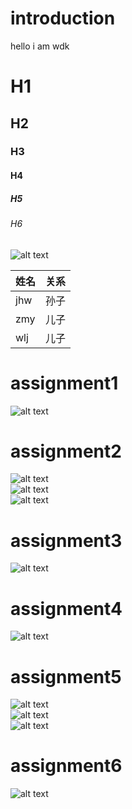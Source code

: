 # introduction
hello i am wdk  
# H1
## H2
### H3
#### H4
##### H5
###### H6

![alt text](https://raw.githubusercontent.com/shiep18/EIS2020/master/markdowncheatsheet.JPG)  

|姓名|关系|
|-----|-----|
|jhw|孙子|
|zmy|儿子|
|wlj|儿子|

# assignment1
![alt text](https://github.com/ophwsjtu18/ohw20f/blob/main/wdk/assignment/1/63.png)  

# assignment2
![alt text](https://github.com/ophwsjtu18/ohw20f/blob/main/wdk/assignment/2/1.png)  
![alt text](https://github.com/ophwsjtu18/ohw20f/blob/main/wdk/assignment/2/2.png)  
![alt text](https://github.com/ophwsjtu18/ohw20f/blob/main/wdk/assignment/2/3.png)  

# assignment3
![alt text](https://github.com/ophwsjtu18/ohw20f/blob/main/wdk/assignment/3/floor.png)  

# assignment4
![alt text](https://github.com/ophwsjtu18/ohw20f/blob/main/wdk/assignment/4/result.png)  

# assignment5
![alt text](https://github.com/ophwsjtu18/ohw20f/blob/main/wdk/assignment/5/pencontainer.png)  
![alt text](https://github.com/ophwsjtu18/ohw20f/blob/main/wdk/assignment/5/flower.png)  
![alt text](https://github.com/ophwsjtu18/ohw20f/blob/main/wdk/assignment/5/star.png)  

# assignment6
![alt text](https://github.com/ophwsjtu18/ohw20f/blob/main/wdk/assignment/6/houses.png)  
